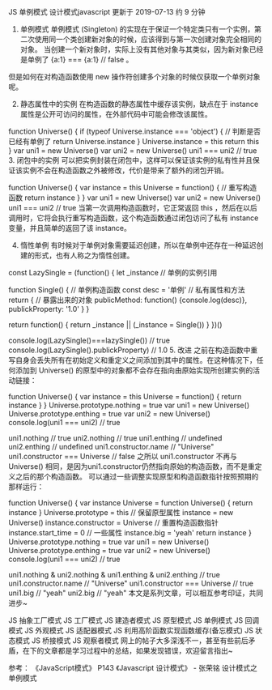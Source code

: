 JS 单例模式
设计模式javascript
更新于 2019-07-13   约 9 分钟
1. 单例模式
单例模式 (Singleton) 的实现在于保证一个特定类只有一个实例，第二次使用同一个类创建新对象的时候，应该得到与第一次创建对象完全相同的对象。
当创建一个新对象时，实际上没有其他对象与其类似，因为新对象已经是单例了 {a:1} === {a:1} // false 。

但是如何在对构造函数使用 new 操作符创建多个对象的时候仅获取一个单例对象呢。

2. 静态属性中的实例
在构造函数的静态属性中缓存该实例，缺点在于 instance 属性是公开可访问的属性，在外部代码中可能会修改该属性。

function Universe() {
    if (typeof Universe.instance === 'object') {        // 判断是否已经有单例了
        return Universe.instance
    }
    Universe.instance = this
    return this
}
var uni1 = new Universe()
var uni2 = new Universe()
uni1 === uni2            // true
3. 闭包中的实例
可以把实例封装在闭包中，这样可以保证该实例的私有性并且保证该实例不会在构造函数之外被修改，代价是带来了额外的闭包开销。

function Universe() {
    var instance = this
    Universe = function() {    // 重写构造函数
        return instance
    }
}
var uni1 = new Universe()
var uni2 = new Universe()
uni1 === uni2         // true
当第一次调用构造函数时，它正常返回 this ，然后在以后调用时，它将会执行重写构造函数，这个构造函数通过闭包访问了私有 instance 变量，并且简单的返回了该 instance。

4. 惰性单例
有时候对于单例对象需要延迟创建，所以在单例中还存在一种延迟创建的形式，也有人称之为惰性创建。

const LazySingle = (function() {
  let _instance              // 单例的实例引用
 
  function Single() {        // 单例构造函数
    const desc = '单例'        // 私有属性和方法
    return {                   // 暴露出来的对象
      publicMethod: function() {console.log(desc)},
      publickProperty: '1.0'
    }
  }
  
  return function() {
    return _instance || (_instance = Single())
  }
})()

console.log(LazySingle()===lazySingle())        // true
console.log(LazySingle().publickProperty)       // 1.0
5. 改进
之前在构造函数中重写自身会丢失所有在初始定义和重定义之间添加到其中的属性。在这种情况下，任何添加到 Universe() 的原型中的对象都不会存在指向由原始实现所创建实例的活动链接：

function Universe() {
    var instance = this
    Universe = function() {
        return instance
    }
}
Universe.prototype.nothing = true
var uni1 = new Universe()
Universe.prototype.enthing = true
var uni2 = new Universe()
console.log(uni1 === uni2) // true

uni1.nothing // true
uni2.nothing // true
uni1.enthing // undefined
uni2.enthing // undefined
uni1.constructor.name // "Universe"
uni1.constructor === Universe // false
之所以 uni1.constructor 不再与 Universe() 相同，是因为uni1.constructor仍然指向原始的构造函数，而不是重定义之后的那个构造函数。
可以通过一些调整实现原型和构造函数指针按照预期的那样运行：

function Universe() {
    var instance
    Universe = function Universe() {
        return instance
    }
    Universe.prototype = this // 保留原型属性
    instance = new Universe()
    instance.constructor = Universe // 重置构造函数指针
    instance.start_time = 0 // 一些属性
    instance.big = 'yeah'
    return instance
}
Universe.prototype.nothing = true
var uni1 = new Universe()
Universe.prototype.enthing = true
var uni2 = new Universe()
console.log(uni1 === uni2) // true

uni1.nothing & uni2.nothing & uni1.enthing & uni2.enthing // true
uni1.constructor.name // "Universe"
uni1.constructor === Universe // true
uni1.big    // "yeah"
uni2.big    // "yeah"
本文是系列文章，可以相互参考印证，共同进步~

JS 抽象工厂模式
JS 工厂模式
JS 建造者模式
JS 原型模式
JS 单例模式
JS 回调模式
JS 外观模式
JS 适配器模式
JS 利用高阶函数实现函数缓存(备忘模式)
JS 状态模式
JS 桥接模式
JS 观察者模式
网上的帖子大多深浅不一，甚至有些前后矛盾，在下的文章都是学习过程中的总结，如果发现错误，欢迎留言指出~

参考：
《JavaScript模式》 P143
《Javascript 设计模式》 - 张荣铭
设计模式之单例模式